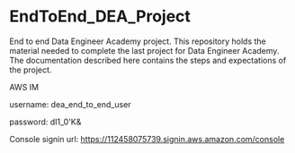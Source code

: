 # EndToEnd_DEA_Project
End to end Data Engineer Academy project.
This repository holds the material needed to complete the last project for Data Engineer Academy. The documentation described here contains the steps and expectations of the project. 

AWS IM

username: dea_end_to_end_user

password: dI1_0'K&

Console signin url: https://112458075739.signin.aws.amazon.com/console
